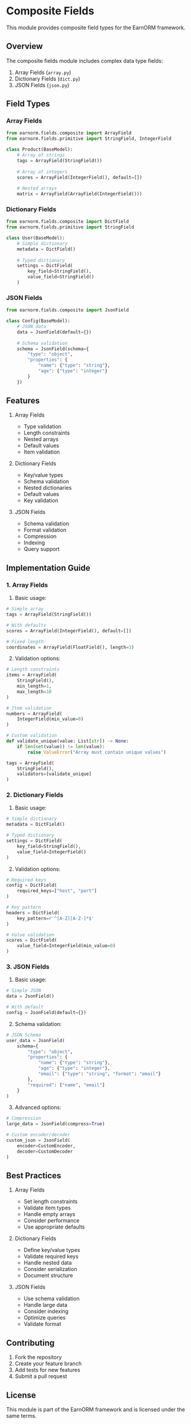 # Composite Fields

This module provides composite field types for the EarnORM framework.

## Overview

The composite fields module includes complex data type fields:

1. Array Fields (`array.py`)
2. Dictionary Fields (`dict.py`) 
3. JSON Fields (`json.py`)

## Field Types

### Array Fields
```python
from earnorm.fields.composite import ArrayField
from earnorm.fields.primitive import StringField, IntegerField

class Product(BaseModel):
    # Array of strings
    tags = ArrayField(StringField())
    
    # Array of integers
    scores = ArrayField(IntegerField(), default=[])
    
    # Nested arrays
    matrix = ArrayField(ArrayField(IntegerField()))
```

### Dictionary Fields
```python
from earnorm.fields.composite import DictField
from earnorm.fields.primitive import StringField

class User(BaseModel):
    # Simple dictionary
    metadata = DictField()
    
    # Typed dictionary
    settings = DictField(
        key_field=StringField(),
        value_field=StringField()
    )
```

### JSON Fields
```python
from earnorm.fields.composite import JsonField

class Config(BaseModel):
    # JSON data
    data = JsonField(default={})
    
    # Schema validation
    schema = JsonField(schema={
        "type": "object",
        "properties": {
            "name": {"type": "string"},
            "age": {"type": "integer"}
        }
    })
```

## Features

1. Array Fields
   - Type validation
   - Length constraints
   - Nested arrays
   - Default values
   - Item validation

2. Dictionary Fields
   - Key/value types
   - Schema validation
   - Nested dictionaries
   - Default values
   - Key validation

3. JSON Fields
   - Schema validation
   - Format validation
   - Compression
   - Indexing
   - Query support

## Implementation Guide

### 1. Array Fields

1. Basic usage:
```python
# Simple array
tags = ArrayField(StringField())

# With defaults
scores = ArrayField(IntegerField(), default=[])

# Fixed length
coordinates = ArrayField(FloatField(), length=3)
```

2. Validation options:
```python
# Length constraints
items = ArrayField(
    StringField(),
    min_length=1,
    max_length=10
)

# Item validation
numbers = ArrayField(
    IntegerField(min_value=0)
)

# Custom validation
def validate_unique(value: List[str]) -> None:
    if len(set(value)) != len(value):
        raise ValueError("Array must contain unique values")

tags = ArrayField(
    StringField(),
    validators=[validate_unique]
)
```

### 2. Dictionary Fields

1. Basic usage:
```python
# Simple dictionary
metadata = DictField()

# Typed dictionary
settings = DictField(
    key_field=StringField(),
    value_field=IntegerField()
)
```

2. Validation options:
```python
# Required keys
config = DictField(
    required_keys=["host", "port"]
)

# Key pattern
headers = DictField(
    key_pattern=r'^[A-Z][A-Z-]*$'
)

# Value validation
scores = DictField(
    value_field=IntegerField(min_value=0)
)
```

### 3. JSON Fields

1. Basic usage:
```python
# Simple JSON
data = JsonField()

# With default
config = JsonField(default={})
```

2. Schema validation:
```python
# JSON Schema
user_data = JsonField(
    schema={
        "type": "object",
        "properties": {
            "name": {"type": "string"},
            "age": {"type": "integer"},
            "email": {"type": "string", "format": "email"}
        },
        "required": ["name", "email"]
    }
)
```

3. Advanced options:
```python
# Compression
large_data = JsonField(compress=True)

# Custom encoder/decoder
custom_json = JsonField(
    encoder=CustomEncoder,
    decoder=CustomDecoder
)
```

## Best Practices

1. Array Fields
   - Set length constraints
   - Validate item types
   - Handle empty arrays
   - Consider performance
   - Use appropriate defaults

2. Dictionary Fields
   - Define key/value types
   - Validate required keys
   - Handle nested data
   - Consider serialization
   - Document structure

3. JSON Fields
   - Use schema validation
   - Handle large data
   - Consider indexing
   - Optimize queries
   - Validate format

## Contributing

1. Fork the repository
2. Create your feature branch
3. Add tests for new features
4. Submit a pull request

## License

This module is part of the EarnORM framework and is licensed under the same terms. 
